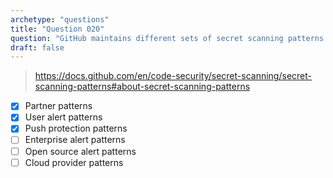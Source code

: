 ```yaml
---
archetype: "questions"
title: "Question 020"
question: "GitHub maintains different sets of secret scanning patterns. What are the three different sets of secret scanning patterns? (Select three.)"
draft: false
---
```



> https://docs.github.com/en/code-security/secret-scanning/secret-scanning-patterns#about-secret-scanning-patterns
- [x] Partner patterns 
- [x] User alert patterns
- [x] Push protection patterns
- [ ] Enterprise alert patterns
- [ ] Open source alert patterns
- [ ] Cloud provider patterns
